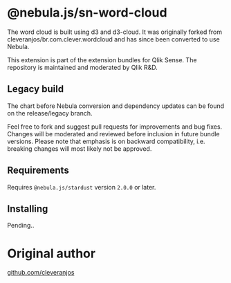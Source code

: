 # @nebula.js/sn-word-cloud
The word cloud is built using d3 and d3-cloud. It was originally forked from cleveranjos/br.com.clever.wordcloud and has since been converted to use Nebula.

This extension is part of the extension bundles for Qlik Sense. The repository is maintained and moderated by Qlik R&D.

## Legacy build
The chart before Nebula conversion and dependency updates can be found on the release/legacy branch.

Feel free to fork and suggest pull requests for improvements and bug fixes. Changes will be moderated and reviewed before inclusion in future bundle versions. Please note that emphasis is on backward compatibility, i.e. breaking changes will most likely not be approved.

## Requirements

Requires `@nebula.js/stardust` version `2.0.0` or later.

## Installing

Pending..
<!---
If you use npm: `npm install @nebula.js/sn-word-cloud`.

You can also load through the script tag directly from [https://unpkg.com](https://unpkg.com/@nebula.js/sn-word-cloud).

## Usage

```js
import { embed } from '@nebula.js/stardust';
import word from '@nebula.js/sn-word-cloud';

// 'app' is an enigma app model
const nuked = embed(app, {
  types: [
    {
      // register grid chart - qlik-word-cloud is the default name in sense
      name: 'qlik-word-cloud',
      load: () => Promise.resolve(wordcloud),
    },
  ],
});

// Rendering a simple word cloud
nuked.render({
  element: document.querySelector('.wordcloud'),
  type: 'qlik-word-cloud',
  fields: ['WordsField', '=Sum(SizeField)'],
  properties: {
    title: 'Word cloud',
  },
});
```
-->
# Original author

[github.com/cleveranjos](https://github.com/cleveranjos)
